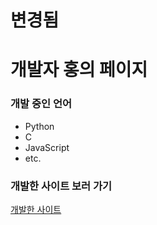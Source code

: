 # 변경됨
# 개발자 홍의 페이지
### 개발 중인 언어
- Python
- C 
- JavaScript
- etc.

### 개발한 사이트 보러 가기
[개발한 사이트](wnsvy1237.dothome.co.kr)
